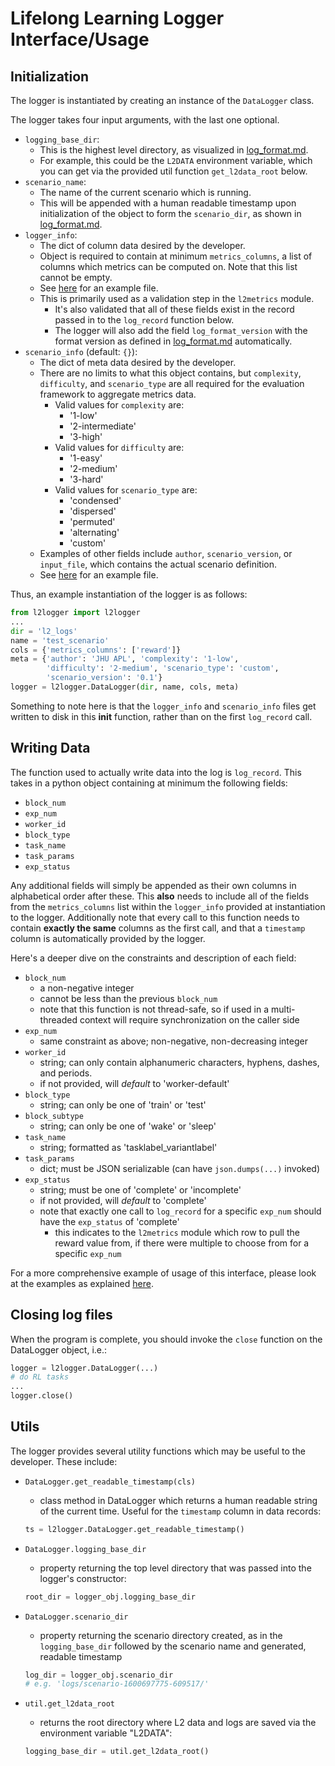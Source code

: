 
# Lifelong Learning Logger Interface/Usage

## Initialization

The logger is instantiated by creating an instance of the `DataLogger` class.

The logger takes four input arguments, with the last one optional.

- `logging_base_dir`:
  - This is the highest level directory, as visualized in
  [log_format.md](./log_format.md).
  - For example, this could be the `L2DATA` environment variable, which you
    can get via the provided util function `get_l2data_root` below.
- `scenario_name`:
  - The name of the current scenario which is running.
  - This will be appended with a human readable timestamp upon
    initialization of the object to form the `scenario_dir`, as
    shown in [log_format.md](./log_format.md).
- `logger_info`:
  - The dict of column data desired by the developer.
  - Object is required to contain at minimum `metrics_columns`, a list of
    columns which metrics can be computed on. Note that this list cannot be empty.
  - See [here](../examples/example_logger_info.json) for an example file.
  - This is primarily used as a validation step in the `l2metrics` module.
    - It's also validated that all of these fields exist in the record
      passed in to the `log_record` function below.
    - The logger will also add the field `log_format_version` with the
      format version as defined in [log_format.md](./log_format.md)
      automatically.
- `scenario_info` (default: `{}`):
  - The dict of meta data desired by the developer.
  - There are no limits to what this object contains, but `complexity`, `difficulty`, and `scenario_type`
    are all required for the evaluation framework to aggregate metrics data.
    - Valid values for `complexity` are:
      - '1-low'
      - '2-intermediate'
      - '3-high'
    - Valid values for `difficulty` are:
      - '1-easy'
      - '2-medium'
      - '3-hard'
    - Valid values for `scenario_type` are:
      - 'condensed'
      - 'dispersed'
      - 'permuted'
      - 'alternating'
      - 'custom'
  - Examples of other fields include `author`, `scenario_version`, or `input_file`,
    which contains the actual scenario definition.
  - See [here](../examples/example_scenario_info.json) for an example file.

Thus, an example instantiation of the logger is as follows:

```python
from l2logger import l2logger
...
dir = 'l2_logs'
name = 'test_scenario'
cols = {'metrics_columns': ['reward']}
meta = {'author': 'JHU APL', 'complexity': '1-low',
        'difficulty': '2-medium', 'scenario_type': 'custom',
        'scenario_version': '0.1'}
logger = l2logger.DataLogger(dir, name, cols, meta)
```

Something to note here is that the `logger_info` and `scenario_info` files
get written to disk in this __init__ function, rather than on the first
`log_record` call.

## Writing Data

The function used to actually write data into the log is `log_record`.
This takes in a python object containing at minimum the following fields:

- `block_num`
- `exp_num`
- `worker_id`
- `block_type`
- `task_name`
- `task_params`
- `exp_status`

Any additional fields will simply be appended as their own columns in
alphabetical order after these. This **also** needs to include all of the
fields from the `metrics_columns` list within the `logger_info` provided at
instantiation to the logger. Additionally note that every call to this
function needs to contain **exactly the same** columns as the first call,
and that a `timestamp` column is automatically provided by the logger.

Here's a deeper dive on the constraints and description of each field:

- `block_num`
  - a non-negative integer
  - cannot be less than the previous `block_num`
  - note that this function is not thread-safe, so if used in a
    multi-threaded context will require synchronization on the caller
    side
- `exp_num`
  - same constraint as above; non-negative, non-decreasing integer
- `worker_id`
  - string; can only contain alphanumeric characters, hyphens,
    dashes, and periods.
  - if not provided, will *default* to 'worker-default'
- `block_type`
  - string; can only be one of 'train' or 'test'
- `block_subtype`
  - string; can only be one of 'wake' or 'sleep'
- `task_name`
  - string; formatted as 'tasklabel_variantlabel'
- `task_params`
  - dict; must be JSON serializable (can have `json.dumps(...)` invoked)
- `exp_status`
  - string; must be one of 'complete' or 'incomplete'
  - if not provided, will *default* to 'complete'
  - note that exactly one call to `log_record` for a specific `exp_num`
    should have the `exp_status` of 'complete'
    - this indicates to the `l2metrics` module which row to pull the
      reward value from, if there were multiple to choose from for a
      specific `exp_num`
  
For a more comprehensive example of usage of this interface, please look
at the examples as explained [here](../examples/README.md).

## Closing log files

When the program is complete, you should invoke the `close` function on the
DataLogger object, i.e.:

```python
logger = l2logger.DataLogger(...)
# do RL tasks
...
logger.close()
```

## Utils

The logger provides several utility functions which may be useful
to the developer. These include:

- `DataLogger.get_readable_timestamp(cls)`
  - class method in DataLogger which returns a human readable string
    of the current time. Useful for the `timestamp` column in data records:

  ```python
  ts = l2logger.DataLogger.get_readable_timestamp()
  ```

- `DataLogger.logging_base_dir`
  - property returning the top level directory that was passed into the
  logger's constructor:

  ```python
  root_dir = logger_obj.logging_base_dir
  ```

- `DataLogger.scenario_dir`
  - property returning the scenario directory created, as in the
    `logging_base_dir` followed by the scenario name and generated,
     readable timestamp

  ```python
  log_dir = logger_obj.scenario_dir
  # e.g. 'logs/scenario-1600697775-609517/'
  ```

- `util.get_l2data_root`
  - returns the root directory where L2 data and logs are saved via the
    environment variable "L2DATA":

  ```python
  logging_base_dir = util.get_l2data_root()
  ```
